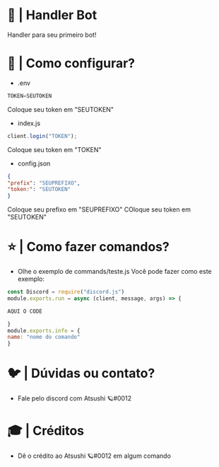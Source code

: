 # 🌊 | Handler Bot
Handler para seu primeiro bot!
# 🥥 | Como configurar?
- .env
```js
TOKEN=SEUTOKEN
```
Coloque seu token em "SEUTOKEN"
- index.js
```js
client.login("TOKEN");
```
Coloque seu token em "TOKEN"
- config.json
```json
{
"prefix": "SEUPREFIXO",
"token:": "SEUTOKEN"
}
```
Coloque seu prefixo em "SEUPREFIXO"
COloque seu token em "SEUTOKEN"
# ⭐️ | Como fazer comandos?
- Olhe o exemplo de commands/teste.js
Você pode fazer como este exemplo:
```js
const Discord = require("discord.js")
module.exports.run = async (client, message, args) => {

AQUI O CODE

}
module.exports.info = {
name: "nome do comando"
}
```
# 🐦 | Dúvidas ou contato?
- Fale pelo discord com Atsushi 🪐#0012
# 🎓 | Créditos
- Dê o crédito ao Atsushi 🪐#0012 em algum comando
